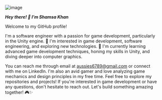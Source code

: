 



![image](https://github.com/shamsa-khan/shamsa-khan/assets/129878840/ecc2c004-a12b-42f9-b3cd-640e86b0575a)



**_**Hey there! 👋 I'm Shamsa Khan**_**

Welcome to my GitHub profile! 

I'm a software engineer with a passion for game development, particularly in the Unity engine.
👀 I'm interested in game development, software engineering, and exploring new technologies.
🌱 I'm currently learning advanced game development techniques, honing my skills in Unity, and diving deeper into computer graphics.

 You can reach me through email at aussies6789@gmail.com or connect with me on LinkedIn.
 I'm also an avid gamer and love analyzing game mechanics and design principles in my free time.
 Feel free to explore my repositories and projects! If you're interested in game development or have any questions, don't hesitate to reach out. Let's build something amazing together! 🎮✨

<!---
shamsa-khan/shamsa-khan is a ✨ special ✨ repository because its `README.md` (this file) appears on your GitHub profile.
You can click the Preview link to take a look at your changes.
--->
